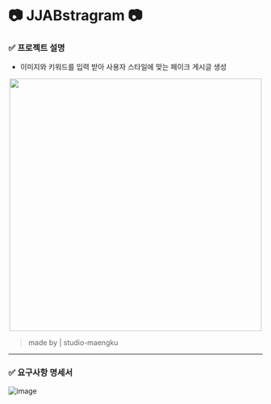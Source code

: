 # 📷 JJABstragram 📷
### ✅ 프로젝트 설명
- 이미지와 키워드를 입력 받아 사용자 스타일에 맞는 페이크 게시글 생성 <br>

<p align="center">
  <img src="https://github.com/user-attachments/assets/cb7a3f16-5451-4d18-8a88-6da67c82ba80" width="500"/>
</p>

> made by | studio-maengku
---

### ✅ 요구사항 명세서

![image](https://github.com/user-attachments/assets/1dee7d26-829c-45eb-a35e-9e231ffdcdd8)
